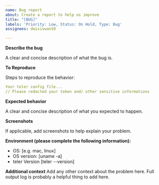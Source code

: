 ```yaml
---
name: Bug report
about: Create a report to help us improve
title: "[BUG]"
labels: 'Priority: Low, Status: On Hold, Type: Bug'
assignees: dwisiswant0

---
```


**Describe the bug**

A clear and concise description of what the bug is.

**To Reproduce**

Steps to reproduce the behavior:

```yaml
Your teler config file...
// Please redacted your token and/ other sensitive informations
```

**Expected behavior**

A clear and concise description of what you expected to happen.

**Screenshots**

If applicable, add screenshots to help explain your problem.

**Environment (please complete the following information):**

- OS: [e.g. mac, linux]
- OS version: [uname -a]
- teler Version [teler --version]

**Additional context**
Add any other context about the problem here. Full output log is probably a helpful thing to add here.
